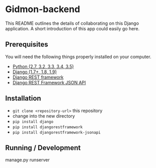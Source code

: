 # Gidmon-backend

This README outlines the details of collaborating on this Django application.
A short introduction of this app could easily go here.

## Prerequisites

You will need the following things properly installed on your computer.

* [Python (2.7, 3.2, 3.3, 3.4, 3.5)](https://www.python.org)
* [Django (1.7+, 1.8, 1.9)](https://www.djangoproject.com)
* [Django REST framework](http://www.django-rest-framework.org)
* [Django REST Framework JSON API](http://django-rest-framework-json-api.readthedocs.io/en/v2.0.1)

## Installation

* `git clone <repository-url>` this repository
* change into the new directory
* `pip install django`
* `pip install djangorestframework`
* `pip install djangorestframework-jsonapi`

## Running / Development

manage.py runserver

